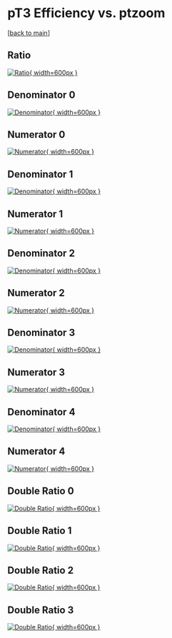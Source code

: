 # pT3 Efficiency vs. ptzoom

[[back to main](./)]



## Ratio

[![Ratio](../mtv/var/pT3_vtr_11_0_eff_ptzoom.png){ width=600px }](../mtv/var/pT3_vtr_11_0_eff_ptzoom.pdf)

## Denominator 0

[![Denominator](../mtv/den/pT3_vtr_11_0_eff_ptzoom_den0.png){ width=600px }](../mtv/den/pT3_vtr_11_0_eff_ptzoom_den0.pdf)

## Numerator 0

[![Numerator](../mtv/num/pT3_vtr_11_0_eff_ptzoom_num0.png){ width=600px }](../mtv/num/pT3_vtr_11_0_eff_ptzoom_num0.pdf)

## Denominator 1

[![Denominator](../mtv/den/pT3_vtr_11_0_eff_ptzoom_den1.png){ width=600px }](../mtv/den/pT3_vtr_11_0_eff_ptzoom_den1.pdf)

## Numerator 1

[![Numerator](../mtv/num/pT3_vtr_11_0_eff_ptzoom_num1.png){ width=600px }](../mtv/num/pT3_vtr_11_0_eff_ptzoom_num1.pdf)

## Denominator 2

[![Denominator](../mtv/den/pT3_vtr_11_0_eff_ptzoom_den2.png){ width=600px }](../mtv/den/pT3_vtr_11_0_eff_ptzoom_den2.pdf)

## Numerator 2

[![Numerator](../mtv/num/pT3_vtr_11_0_eff_ptzoom_num2.png){ width=600px }](../mtv/num/pT3_vtr_11_0_eff_ptzoom_num2.pdf)

## Denominator 3

[![Denominator](../mtv/den/pT3_vtr_11_0_eff_ptzoom_den3.png){ width=600px }](../mtv/den/pT3_vtr_11_0_eff_ptzoom_den3.pdf)

## Numerator 3

[![Numerator](../mtv/num/pT3_vtr_11_0_eff_ptzoom_num3.png){ width=600px }](../mtv/num/pT3_vtr_11_0_eff_ptzoom_num3.pdf)

## Denominator 4

[![Denominator](../mtv/den/pT3_vtr_11_0_eff_ptzoom_den4.png){ width=600px }](../mtv/den/pT3_vtr_11_0_eff_ptzoom_den4.pdf)

## Numerator 4

[![Numerator](../mtv/num/pT3_vtr_11_0_eff_ptzoom_num4.png){ width=600px }](../mtv/num/pT3_vtr_11_0_eff_ptzoom_num4.pdf)

## Double Ratio 0

[![Double Ratio](../mtv/ratio/pT3_vtr_11_0_eff_ptzoom_ratio0.png){ width=600px }](../mtv/ratio/pT3_vtr_11_0_eff_ptzoom_ratio0.pdf)

## Double Ratio 1

[![Double Ratio](../mtv/ratio/pT3_vtr_11_0_eff_ptzoom_ratio1.png){ width=600px }](../mtv/ratio/pT3_vtr_11_0_eff_ptzoom_ratio1.pdf)

## Double Ratio 2

[![Double Ratio](../mtv/ratio/pT3_vtr_11_0_eff_ptzoom_ratio2.png){ width=600px }](../mtv/ratio/pT3_vtr_11_0_eff_ptzoom_ratio2.pdf)

## Double Ratio 3

[![Double Ratio](../mtv/ratio/pT3_vtr_11_0_eff_ptzoom_ratio3.png){ width=600px }](../mtv/ratio/pT3_vtr_11_0_eff_ptzoom_ratio3.pdf)

